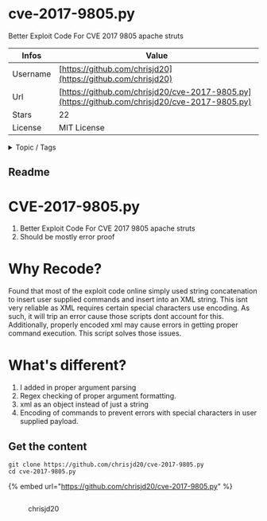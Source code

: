 # cve-2017-9805.py

Better Exploit Code For CVE 2017 9805 apache struts

| Infos    | Value                                                              |
| -------- | -------------------------------------------------------------------|
| Username | [https://github.com/chrisjd20](https://github.com/chrisjd20) |
| Url      | [https://github.com/chrisjd20/cve-2017-9805.py](https://github.com/chrisjd20/cve-2017-9805.py)                                               |
| Stars    | 22                                                          |
| License  | MIT License                                                        |

<details>

<summary>Topic / Tags</summary>



</details>

## Readme

# CVE-2017-9805.py
1. Better Exploit Code For CVE 2017 9805 apache struts
2. Should be mostly error proof

# Why Recode?
Found that most of the exploit code online simply used string concatenation to insert user supplied commands and insert into an XML string. This isnt very reliable as XML requires certain special characters use encoding. As such, it will trip an error cause those scripts dont account for this. Additionally, properly encoded xml may cause errors in getting proper command execution. This script solves those issues.

# What's different?
1. I added in proper argument parsing
2. Regex checking of proper argument formatting.
3. xml as an object instead of just a string
4. Encoding of commands to prevent errors with special characters in user supplied payload.



## Get the content

```
git clone https://github.com/chrisjd20/cve-2017-9805.py
cd cve-2017-9805.py
```

{% embed url="https://github.com/chrisjd20/cve-2017-9805.py" %}

<figure><img src="https://avatars.githubusercontent.com/u/11812223?v=4" alt=""><figcaption><p>chrisjd20</p></figcaption></figure>
